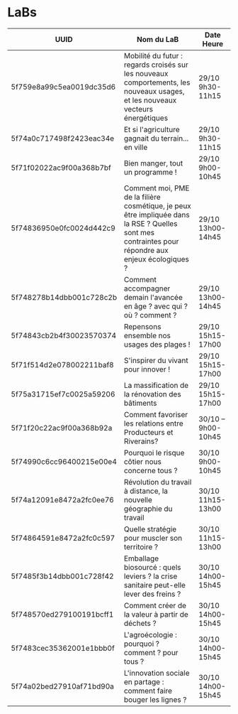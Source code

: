 # LaBs

|UUID|Nom du LaB|Date Heure
|---|---|---|
5f759e8a99c5ea0019dc35d6|Mobilité du futur : regards croisés sur les nouveaux comportements, les nouveaux usages, et les nouveaux vecteurs énergétiques|29/10 9h30-11h15
5f74a0c717498f2423eac34e|Et si l'agriculture gagnait du terrain... en ville|29/10 9h30-11h15
5f71f02022ac9f00a368b7bf|Bien manger, tout un programme !|29/10 9h00-10h45
5f74836950e0fc0024d442c9|Comment moi, PME de la filière cosmétique, je peux être impliquée dans la RSE ? Quelles sont mes contraintes pour répondre aux enjeux écologiques ?|29/10 13h00-14h45
5f748278b14dbb001c728c2b|Comment accompagner demain l'avancée en âge ? avec qui ? où ? comment ?|29/10 13h00-14h45
5f74843cb2b4f30023570374|Repensons ensemble nos usages des plages !|29/10 15h15-17h00
5f71f514d2e078002211baf8|S'inspirer du vivant pour innover !|29/10 15h15-17h00
5f75a31715ef7c0025a59206|La massification de la rénovation des bâtiments|29/10 15h15-17h00
5f71f20c22ac9f00a368b92a|Comment favoriser les relations entre Producteurs et Riverains?|30/10 – 9h00-10h45
5f74990c6cc96400215e00e4|Pourquoi le risque côtier nous concerne tous ?|30/10 9h00-10h45
5f74a12091e8472a2fc0ee76|Révolution du travail à distance, la nouvelle géographie du travail|30/10 11h15-13h00
5f74864591e8472a2fc0c597|Quelle stratégie pour muscler son territoire ?|30/10 11h15-13h00
5f7485f3b14dbb001c728f42|Emballage biosourcé : quels leviers ? la crise sanitaire peut-elle lever des freins ?|30/10 14h00-15h45
5f748570ed279100191bcff1|Comment créer de la valeur à partir de déchets ?|30/10 14h00-15h45
5f7483cec35362001e1bbb0f|L'agroécologie : pourquoi ? comment ? pour tous ?|30/10 14h00-15h45
5f74a02bed27910af71bd90a|L'innovation sociale en partage : comment faire bouger les lignes ?|30/10 14h00-15h45
